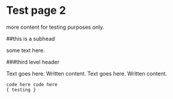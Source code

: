 # Test page 2

more content for testing purposes only.

##this is a subhead

some text here.

###third level header

Text goes here. Written content. Text goes here. Written content.

```
code here code here
{ testing }

```
